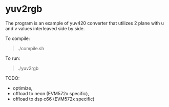 # yuv2rgb

The program is an example of  yuv420 converter that utilizes 2 plane 
with u and v values interleaved side by side. 

To compile:

> ./compile.sh

To run:

> ./yuv2rgb


TODO:

- optimize,
- offload to neon (EVM572x specific),
- offload to dsp c66 (EVM572x specific)
